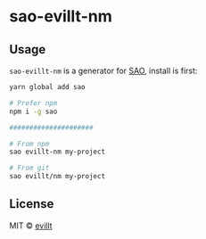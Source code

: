 # sao-evillt-nm

## Usage

`sao-evillt-nm` is a generator for [SAO](https://github.com/saojs/sao), install is first:

```sh
yarn global add sao

# Prefer npm
npm i -g sao

#####################

# From npm
sao evillt-nm my-project

# From git
sao evillt/nm my-project
```

## License

MIT © [evillt](https://github.com/evillt)
